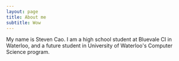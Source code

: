 ```yaml
---
layout: page
title: About me
subtitle: Wow
---
```


My name is Steven Cao. I am a high school student at Bluevale CI in Waterloo, and a future student in University of Waterloo's Computer Science program.